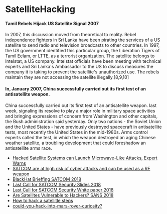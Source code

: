 # SatelliteHacking

#### Tamil Rebels Hijack US Satellite Signal 2007
In 2007, this discussion moved from theoretical to reality. Rebel independence fighters in Sri Lanka have been pirating the services of a US satellite to send radio and television broadcasts to other countries. In 1997, the US government identified this particular group, the Liberation Tigers of Tamil Eelam, or LTTE, as a terrorist organization. The satellite belongs to Intelstat, a US company. Intelstat officials have been meeting with technical experts and Sri Lanka's Ambassador to the US to discuss measures the company it is taking to prevent the satellite's unauthorized use. The rebels maintain they are not accessing the satellite illegally.[8,9,10]

#### In, January 2007, China successfully carried out its first test of an antisatellite weapon.
China successfully carried out its first test of an antisatellite weapon. last week, signaling its resolve to play a major role in military space activities and bringing expressions of concern from Washington and other capitals, the Bush administration said yesterday. Only two nations - the Soviet Union and the United States - have previously destroyed spacecraft in antisatellite tests, most recently the United States in the mid-1980s. Arms control experts called the test, in which the weapon destroyed an aging Chinese weather satellite, a troubling development that could foreshadow an antisatellite arms race.

- [Hacked Satellite Systems can Launch Microwave-Like Attacks, Expert Warns](https://hackercombat.com/hacked-satellite-systems-can-launch-microwave-like-attacks-expert-warns/)
- [SATCOM are at high risk of cyber attacks and can be used as a RF weapon](https://www.difesaesicurezza.com/en/defence-and-security/satcom-are-at-high-risk-of-cyber-attacks-and-can-be-used-as-a-rf-weapon/)
- [BlackHat Brieffing SATCOM 2018](https://www.blackhat.com/us-18/briefings/schedule/index.html#last-call-for-satcom-security-11192)
- [Last Call for SATCOM Security Slides 2018](https://i.blackhat.com/us-18/Thu-August-9/us-18-Santamarta-Last-Call-For-Satcom-Security.pdf)
- [Last Call for SATCOM Security White paper 2018](https://i.blackhat.com/us-18/Thu-August-9/us-18-Santamarta-Last-Call-For-Satcom-Security-wp.pdf)
- [Are Satellites Vulnerable to Hackers? SANS 2018](https://www.sans.edu/cyber-research/security-laboratory/article/satellite-dos)
- [How to hack a satellitle steps](https://www.hackeroyale.com/hacking-satellites/)
- [could-you-hack-into-mars-rover-curiosity?](https://www.extremetech.com/extreme/134334-could-you-hack-into-mars-rover-curiosity)
